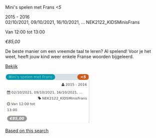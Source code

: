 Mini's spelen met Frans *<5*

2015 - 2016  
02/10/2021, 09/10/2021, 16/10/2021, ... NEK2122\_KIDSMinisFrans  

Van 12:00 tot 13:00

*€85,00*

  

De beste manier om een vreemde taal te leren? Al spelend! Voor je het weet, heeft jouw kind weer enkele Franse woorden bijgeleerd.

[Bekijk](https://tickets.vgc.be/activity/subscribe/NEK2122_KIDSMinisFrans)

![](64078.png)

[Based on this search](https://tickets.vgc.be/activity/index?&vrijeplaatsen=1&Age%5B%5D=3%2C5&entity=241)